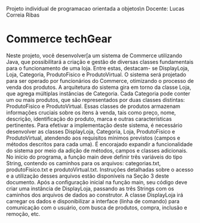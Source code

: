 Projeto individual de programacao orientada a objetos\n
Docente: Lucas Correia Ribas

# Commerce techGear
Neste projeto, você desenvolver[a um sistema de Commerce utilizando Java, que possibilitará a criação
e gestão de diversas classes fundamentais para o funcionamento de uma loja. Entre estas, destacam-
se DisplayLoja, Loja, Categoria, ProdutoFisico e ProdutoVirtual. O sistema será projetado para ser
operado por funcionários do Commerce, otimizando o processo de venda dos produtos.
A arquitetura do sistema gira em torno da classe Loja, que agrega múltiplas instâncias de Categoria.
Cada Categoria pode conter um ou mais produtos, que são representados por duas classes distintas:
ProdutoFisico e ProdutoVirtual. Essas classes de produtos armazenam informações cruciais sobre os
itens à venda, tais como preço, nome, descrição, identificação do produto, marca e outras características
pertinentes. Para efetivar a implementação deste sistema, é necessário desenvolver as classes DisplayLoja,
Categoria, Loja, ProdutoFisico e ProdutoVirtual, atendendo aos requisitos mínimos previstos (campos
e métodos descritos para cada uma). É encorajado expandir a funcionalidade do sistema por meio da
adição de métodos, campos e classes adicionais.
No início do programa, a função main deve definir três variáveis do tipo String, contendo os caminhos
para os arquivos: categorias.txt, produtoFisico.txt e produtoVirtual.txt. Instruções detalhadas
sobre o acesso e a utilização desses arquivos estão disponíveis na Seção 3 deste documento. Após a
configuração inicial na função main, seu código deve criar uma instância de DisplayLoja, passando as
três Strings com os caminhos dos arquivos de dados ao construtor. A classe DisplayLoja irá carregar
os dados e disponibilizar a interface (linha de comando) para comunicação com o usuário, com busca de
produtos, compra, inclusão e remoção, etc.
